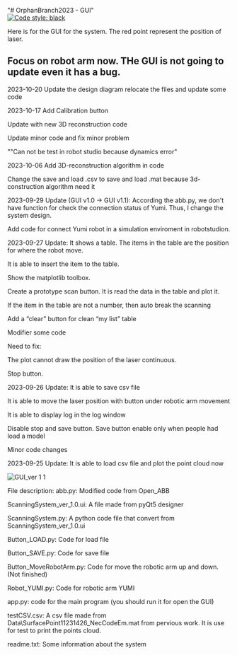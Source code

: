 "# OrphanBranch2023 - GUI"  
[![Code style: black](https://img.shields.io/badge/code%20style-black-000000.svg)](https://github.com/psf/black)

Here is for the GUI for the system. The red point represent the position of laser.

## Focus on robot arm now. THe GUI is not going to update even it has a bug.

2023-10-20
Update the design diagram
relocate the files and update some code

2023-10-17
Add Calibration button

Update with new 3D reconstruction code

Update minor code and fix minor problem

""Can not be test in robot studio because dynamics error"

2023-10-06
Add 3D-reconstruction algorithm in code

Change the save and load .csv to save and load .mat because 3d- construction algorithm need it

2023-09-29 Update (GUI v1.0 -> GUI v1.1):
According the abb.py, we don't have function for check the connection status of Yumi. Thus, I change the system design.

Add code for connect Yumi robot in a simulation enviroment in robotstudion.

2023-09-27 Update:
It shows a table. The items in the table are the position for where the robot move.

It is able to insert the item to the table.

Show the matplotlib toolbox. 

Create a prototype scan button. It is read the data in the table and plot it. 

If the item in the table are not a number, then auto break the scanning

Add a “clear” button for clean “my list” table

Modifier some code 

Need to fix: 

The plot cannot draw the position of the laser continuous. 

Stop button.

2023-09-26 Update: 
It is able to save csv file

It is able to move the laser position with button under robotic arm movement

It is able to display log in the log window
                   
Disable stop and save button. Save button enable only when people had load a model

Minor code changes

2023-09-25 Update: 
It is able to load csv file and plot the point cloud now

![GUI_ver 1 1](https://github.com/MDU-C2/MicroTomography/assets/144024751/57e4b112-7a22-40ac-b46e-ff138bea6870)

File description:
abb.py: Modified code from Open_ABB

ScanningSystem_ver_1.0.ui: A file made from pyQt5 designer

ScanningSystem.py: A python code file that convert from ScanningSystem_ver_1.0.ui

Button_LOAD.py: Code for load file 

Button_SAVE.py: Code for save file

Button_MoveRobotArm.py: Code for move the robotic arm up and down. (Not finished)

Robot_YUMI.py: Code for robotic arm YUMI

app.py: code for the main program (you should run it for open the GUI)

testCSV.csv: A csv file made from Data\SurfacePoint11231426_NecCodeEm.mat from pervious work. It is use for test to print the points cloud.

readme.txt: Some information about the system
